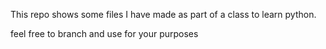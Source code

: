 This repo shows some files I have made as part of a class to learn python.

feel free to branch and use for your purposes
